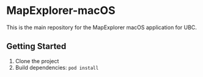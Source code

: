 # MapExplorer-macOS

This is the main repository for the MapExplorer macOS application for UBC.

## Getting Started

1. Clone the project
2. Build dependencies: `pod install`
